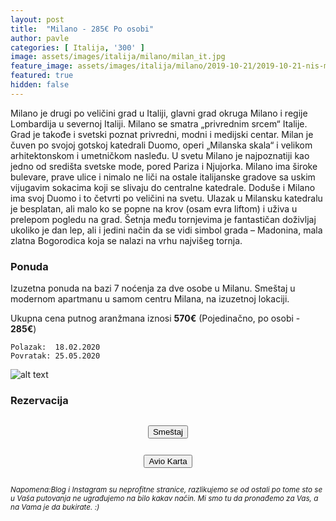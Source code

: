 ```yaml
---
layout: post
title:  "Milano - 285€ Po osobi"
author: pavle
categories: [ Italija, '300' ]
image: assets/images/italija/milano/milan_it.jpg
feature_image: assets/images/italija/milano/2019-10-21/2019-10-21-nis-milano.png
featured: true
hidden: false
---
```


Milano je drugi po veličini grad u Italiji, glavni grad okruga Milano i regije Lombardija u severnoj Italiji. Milano se smatra „privrednim srcem“ Italije. Grad je takođe i svetski poznat privredni, modni i medijski centar. Milan je čuven po svojoj gotskoj katedrali Duomo, operi „Milanska skala“ i velikom arhitektonskom i umetničkom nasleđu. U svetu Milano je najpoznatiji kao jedno od središta svetske mode, pored Pariza i Njujorka. Milano ima široke bulevare, prave ulice i nimalo ne liči na ostale italijanske gradove sa uskim vijugavim sokacima koji se slivaju do centralne katedrale. Doduše i Milano ima svoj Duomo i to četvrti po veličini na svetu. Ulazak u Milansku katedralu je besplatan, ali malo ko se popne na krov (osam evra liftom) i uživa u prelepom pogledu na grad. Šetnja među tornjevima je fantastičan doživljaj ukoliko je dan lep, ali i jedini način da se vidi simbol grada – Madonina, mala zlatna Bogorodica koja se nalazi na vrhu najvišeg tornja.

### Ponuda
Izuzetna ponuda na bazi 7 noćenja za dve osobe u Milanu. Smeštaj u modernom apartmanu u samom centru Milana, na izuzetnoj lokaciji.

Ukupna cena putnog aranžmana iznosi **570€** (Pojedinačno, po osobi - **285€**)

```
Polazak:  18.02.2020
Povratak: 25.05.2020
```

![alt text](http://pix6.agoda.net/hotelImages/251/251619/251619_14072815590020526153.jpg?s=800x600 "Milano smestaj")
### Rezervacija
<center><button href="https://www.agoda.com/residence-cenisio/hotel/milan-it.html?checkin=2020-02-18&los=7&adults=2&rooms=1&cid=1833963&searchrequestid=a36da385-3527-4085-8a66-7a7ac05c5d5f&travellerType=-1&tabbed=true" style="margin:1em" type="button" class="btn btn-primary">Smeštaj</button></center>

<center><button href="https://www.kiwi.com/en/booking?activeStep=0&affilid=pavle93odyssey&booking_token=AdD2CF6QBywjNyYQZImbiSD3CDrCQLpheBCMgQDDWewaplja2CBVmqp5fCaOhn42slzT_Q_0z3aS3POSpGikcGe8KY8bQTU1Vr2MtdpoaIGpSGgsOakq9XLZZKE8FNWwNJirJB9l_kPr6wksVzWLk6B__q7bqhP3BGGVb8FfpMWVBtPQ9petuaplyPIhpeGBgYBOwvur0AEFAwKIyakGeGbkg0CpxnQGgnmohKyeQQuseQVdvts7YbAUtLAn0EPxd388_euW20BwnPw8nQv5Beiosq-6Zqku7Mu8_3qK6eEjS179N4Zpnq0psuFGdmVvy_GR8jXA1dBA-1VN_s22b4_I6CcJfZpWl9jZja4UeNPCUo9a-POdVrXlhJwErFaLvVP_b2Tj58DSSz04s72XXSHGoPlxe3fHMfaWTXj7TH_BMNRgFwYBDapBU5VrwkfRIppCuRkIg9fSUxL3qxRVlOGHehfEEeIPLWPodhr4uRqF7-rV1H-ExSp4MFhlEV4vawovAo2gRy0QOQsQJePpqyvzeSwy7Wa_f7v7erCgrsiQ%3D&currency=eur&deeplinkId=28359339650&flightsId=238f2558478600004f451d4a_0-2558238f478d0000f05e3fcd_0&handBags=0-0&holdBags=0-0&lang=en&passengers=2&price=57&session_identifier=YbBk9Zoa8kzQyPJPaEDvG%2F52XCeFBRqj4QqlBtyutu4%3D&session_token=X%2Bgiw2RU%2Fhin7Q%2FmuoZUS0vRKgZcm5EULJVJ9tatgICaUK7TP1gmG4NSys%2BIuLNCGeUKI1A7OqKeuDXqPe9bGo9apCzRAn5WvAoZtyjg7P4avQNCiIc2yw6WrP%2BW6e57EMUVcpkHcA6vd7UzRD7k%2BjfNhmn88vHnump4ZqvUP96qwzO9TGaw700A2ATjiFpIbQ8ZruR8RHCCAq05NR4FckEjBCNGXNCzXLb4jPyMoYA%3D&token=AdD2CF6QBywjNyYQZImbiSD3CDrCQLpheBCMgQDDWewaplja2CBVmqp5fCaOhn42slzT_Q_0z3aS3POSpGikcGe8KY8bQTU1Vr2MtdpoaIGpSGgsOakq9XLZZKE8FNWwNJirJB9l_kPr6wksVzWLk6B__q7bqhP3BGGVb8FfpMWVBtPQ9petuaplyPIhpeGBgYBOwvur0AEFAwKIyakGeGbkg0CpxnQGgnmohKyeQQuseQVdvts7YbAUtLAn0EPxd388_euW20BwnPw8nQv5Beiosq-6Zqku7Mu8_3qK6eEjS179N4Zpnq0psuFGdmVvy_GR8jXA1dBA-1VN_s22b4_I6CcJfZpWl9jZja4UeNPCUo9a-POdVrXlhJwErFaLvVP_b2Tj58DSSz04s72XXSHGoPlxe3fHMfaWTXj7TH_BMNRgFwYBDapBU5VrwkfRIppCuRkIg9fSUxL3qxRVlOGHehfEEeIPLWPodhr4uRqF7-rV1H-ExSp4MFhlEV4vawovAo2gRy0QOQsQJePpqyvzeSwy7Wa_f7v7erCgrsiQ%3D&user_id=6e7941c4c032e9b7f6a3f41e4cbfebf4" targer="_blank" style="margin:1em" type="button" class="btn btn-success">Avio Karta</button></center>

<sub>*Napomena:Blog i Instagram su neprofitne stranice, razlikujemo se od ostali po tome sto se u Vaša putovanja ne ugrađujemo na bilo kakav način. Mi smo tu da pronađemo za Vas, a na Vama je da bukirate. :)*</sub>
